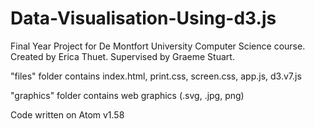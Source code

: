 # Data-Visualisation-Using-d3.js

Final Year Project for De Montfort University Computer Science course.
Created by Erica Thuet. Supervised by Graeme Stuart.

"files" folder contains index.html, print.css, screen.css, app.js, d3.v7.js

"graphics" folder contains web graphics (.svg, .jpg, png)

Code written on Atom v1.58
